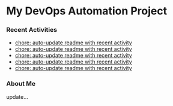 # My DevOps Automation Project

### Recent Activities
<!-- activity:START -->
- [chore: auto-update readme with recent activity](https://github.com/kaigiii/mybowling-app/commit/bdb4d07d146c8f3d1378c714d621fe20b54ebf9f)
- [chore: auto-update readme with recent activity](https://github.com/kaigiii/mybowling-app/commit/9ca668aee12dc42fead1e8b3f5097fcf399aee84)
- [chore: auto-update readme with recent activity](https://github.com/kaigiii/mybowling-app/commit/bafacaeedb89ff741f15c9e0eba53311f213156f)
- [chore: auto-update readme with recent activity](https://github.com/kaigiii/mybowling-app/commit/4264647cb18f36fe048262af695a4057956fde06)
- [chore: auto-update readme with recent activity](https://github.com/kaigiii/mybowling-app/commit/d019d95394c7bcddb8033d3ed1a28ecfabbcbb0e)
<!-- activity:END -->

### About Me
<!-- MYLINKS:START -->
<!-- MYLINKS:END -->

update...
